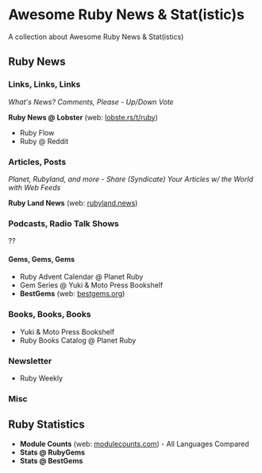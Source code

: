 # Awesome Ruby News & Stat(istic)s

A collection about Awesome Ruby News & Stat(istics) 



## Ruby News


### Links, Links, Links

_What's News? Comments, Please - Up/Down Vote_

**Ruby News @ Lobster**  (web: [lobste.rs/t/ruby](https://lobste.rs/t/ruby))

- Ruby Flow
- Ruby @ Reddit


### Articles, Posts

_Planet, Rubyland, and more - Share (Syndicate) Your Articles w/ the World with Web Feeds_

**Ruby Land News** (web: [rubyland.news](https://rubyland.news))


### Podcasts, Radio Talk Shows

??

#### Gems, Gems, Gems


- Ruby Advent Calendar @ Planet Ruby
- Gem Series @ Yuki & Moto Press Bookshelf
- **BestGems**  (web: [bestgems.org](http://bestgems.org))


### Books, Books, Books

- Yuki & Moto Press Bookshelf
- Ruby Books Catalog @ Planet Ruby


### Newsletter

- Ruby Weekly


### Misc


## Ruby Statistics

- **Module Counts** (web: [modulecounts.com](http://modulecounts.com)) - All Languages Compared 
- **Stats @ RubyGems**
- **Stats @ BestGems**



